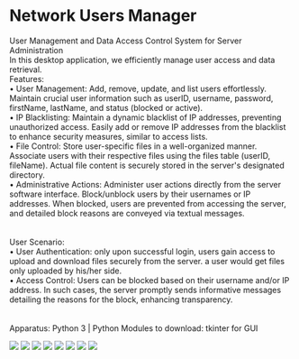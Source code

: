 # Network Users Manager

  User Management and Data Access Control System for Server Administration<br>
  In this desktop application, we efficiently manage user access and data retrieval.<br>
  Features:<br>
    • User Management: Add, remove, update, and list users effortlessly. Maintain crucial user information such as userID, username, password, firstName, lastName, and status (blocked or active).<br>
    • IP Blacklisting: Maintain a dynamic blacklist of IP addresses, preventing unauthorized access. Easily add or remove IP addresses from the blacklist to enhance security measures, similar to access lists.<br>
    • File Control: Store user-specific files in a well-organized manner. Associate users with their respective files using the files table (userID, fileName). Actual file content is securely stored in the server's designated directory.<br>
    • Administrative Actions: Administer user actions directly from the server software interface. Block/unblock users by their usernames or IP addresses. When blocked, users are prevented from accessing the server, and detailed block reasons are conveyed via textual messages.<br>
  <br><br>
  User Scenario:<br>
    • User Authentication: only upon successful login, users gain access to upload and download files securely from the server. a user would get files only uploaded by his/her side.<br>
    • Access Control: Users can be blocked based on their username and/or IP address. In such cases, the server promptly sends informative messages detailing the reasons for the block, enhancing transparency.<br>
<br><br>
  Apparatus: Python 3 | Python Modules to download: tkinter for GUI <br>

![](1_Connecting_Peers.png)
![](2_Sending_Files_P2P.png)
![](3_Download_Received_File.png)
![](3_The_File_Downloaded_Without_Errors.png)
![](4_Choose_Directory.png)
![](4_Download_File_Already_Sent.png)
![](4_The_File_Downloaded_Without_Errors.png)
![](5_Heigh_Error_Rate_Warning.png)
